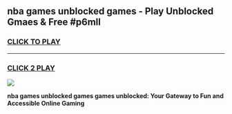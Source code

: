 
## nba games unblocked games - Play Unblocked Gmaes & Free #p6mll
<h3>
<a href="https://premium.freeplayer.one?title=nba_games_unblocked_games&ref=01M">CLICK TO PLAY</a></h3>
<hr>

<h3>
<a href="https://premium.freeplayer.one?title=nba_games_unblocked_games&ref=01M">CLICK 2 PLAY</a>
  
</h3>

<a href="https://premium.freeplayer.one?title=nba_games_unblocked_games&ref=01M"><img src="https://clearcache.store/games.png"></a>


**nba games unblocked games games unblocked: Your Gateway to Fun and Accessible Online Gaming**
